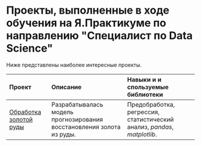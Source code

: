 # Проекты, выполненные в ходе обучения на Я.Практикуме по направлению "Специалист по Data Science"
Ниже представлены наиболее интересные проекты.

| Проект | Описание | Навыки и и спользуемые библиотеки | 
| :---------------------- | :---------------------- | :---------------------- |
| [Обработка золотой руды](aurum) | Разрабатывалась модель прогнозирования восстановления золота из руды. | Предобработка, регрессия, статистический анализ, *pandas*, *matplotlib*.  |
